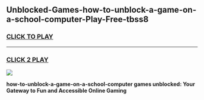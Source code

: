 
## Unblocked-Games-how-to-unblock-a-game-on-a-school-computer-Play-Free-tbss8
<h3>
<a href="https://premium76.site?title=how-to-unblock-a-game-on-a-school-computer&ref=15A">CLICK TO PLAY</a></h3>
<hr>

<h3>
<a href="https://premium76.site?title=how-to-unblock-a-game-on-a-school-computer&ref=15A">CLICK 2 PLAY</a>
  
</h3>

<a href="https://premium76.site?title=how-to-unblock-a-game-on-a-school-computer&ref=15A"><img src="https://clearcache.store/games.png"></a>


**how-to-unblock-a-game-on-a-school-computer games unblocked: Your Gateway to Fun and Accessible Online Gaming**
